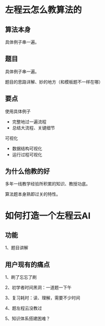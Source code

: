 <prompt>

<method>

# 左程云怎么教算法的

## 算法本身

具体例子串一遍。

## 题目

具体例子串一遍。

题目的思路详解、妙的地方（和模板题不一样在哪）

## 要点

使用具体例子

- 完整地过一遍流程
- 总结大流程、关键细节

可视化

- 数据结构可视化
- 运行过程可视化

## 为什么他教的好

多年一线教学经验所积累的知识、教授功底。

算法题本身熟即过关的特性。

<method/>

<method>

# 如何打造一个左程云AI

## 功能

1、题目讲解

## 用户现有的痛点

1、刷了忘忘了刷

2、初学者时间黑洞：一道题一下午

3、复习耗时：读、理解，需要不少时间

4、题左程云没教过

5、知识体系搭建困难？

<method/>

<prompt/>
